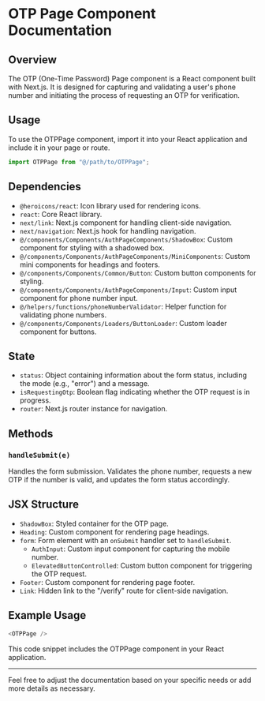 # OTP Page Component Documentation

## Overview

The OTP (One-Time Password) Page component is a React component built with Next.js. It is designed for capturing and validating a user's phone number and initiating the process of requesting an OTP for verification.

## Usage

To use the OTPPage component, import it into your React application and include it in your page or route.

```javascript
import OTPPage from "@/path/to/OTPPage";
```

## Dependencies

-  `@heroicons/react`: Icon library used for rendering icons.
-  `react`: Core React library.
-  `next/link`: Next.js component for handling client-side navigation.
-  `next/navigation`: Next.js hook for handling navigation.
-  `@/components/Components/AuthPageComponents/ShadowBox`: Custom component for styling with a shadowed box.
-  `@/components/Components/AuthPageComponents/MiniComponents`: Custom mini components for headings and footers.
-  `@/components/Components/Common/Button`: Custom button components for styling.
-  `@/components/Components/AuthPageComponents/Input`: Custom input component for phone number input.
-  `@/helpers/functions/phoneNumberValidator`: Helper function for validating phone numbers.
-  `@/components/Components/Loaders/ButtonLoader`: Custom loader component for buttons.

## State

-  `status`: Object containing information about the form status, including the mode (e.g., "error") and a message.
-  `isRequestingOtp`: Boolean flag indicating whether the OTP request is in progress.
-  `router`: Next.js router instance for navigation.

## Methods

### `handleSubmit(e)`

Handles the form submission. Validates the phone number, requests a new OTP if the number is valid, and updates the form status accordingly.

## JSX Structure

-  `ShadowBox`: Styled container for the OTP page.
-  `Heading`: Custom component for rendering page headings.
-  `form`: Form element with an `onSubmit` handler set to `handleSubmit`.
   -  `AuthInput`: Custom input component for capturing the mobile number.
   -  `ElevatedButtonControlled`: Custom button component for triggering the OTP request.
-  `Footer`: Custom component for rendering page footer.
-  `Link`: Hidden link to the "/verify" route for client-side navigation.

## Example Usage

```javascript
<OTPPage />
```

This code snippet includes the OTPPage component in your React application.

---

Feel free to adjust the documentation based on your specific needs or add more details as necessary.
